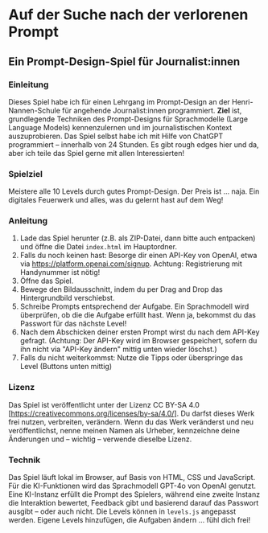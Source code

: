 # Auf der Suche nach der verlorenen Prompt 

## Ein Prompt-Design-Spiel für Journalist:innen

### Einleitung

Dieses Spiel habe ich für einen Lehrgang im Prompt-Design an der Henri-Nannen-Schule für angehende Journalist:innen programmiert. 
**Ziel** ist, grundlegende Techniken des Prompt-Designs für Sprachmodelle (Large Language Models) kennenzulernen und im journalistischen Kontext auszuprobieren.
Das Spiel selbst habe ich mit Hilfe von ChatGPT programmiert – innerhalb von 24 Stunden. Es gibt rough edges hier und da, aber ich teile das Spiel gerne mit allen Interessierten!

### Spielziel
Meistere alle 10 Levels durch gutes Prompt-Design. Der Preis ist … naja. Ein digitales Feuerwerk und alles, was du gelernt hast auf dem Weg! 

### Anleitung 
1. Lade das Spiel herunter (z.B. als ZIP-Datei, dann bitte auch entpacken) und öffne die Datei `index.html` im Hauptordner. 
2. Falls du noch keinen hast: Besorge dir einen API-Key von OpenAI, etwa via https://platform.openai.com/signup. Achtung: Registrierung mit Handynummer ist nötig!
3. Öffne das Spiel. 
4. Bewege den Bildausschnitt, indem du per Drag and Drop das Hintergrundbild verschiebst.
5. Schreibe Prompts entsprechend der Aufgabe. Ein Sprachmodell wird überprüfen, ob die die Aufgabe erfüllt hast. Wenn ja, bekommst du das Passwort für das nächste Level!
6. Nach dem Abschicken deiner ersten Prompt wirst du nach dem API-Key gefragt. (Achtung: Der API-Key wird im Browser gespeichert, sofern du ihn nicht via "API-Key ändern" mittig unten wieder löschst.)
7. Falls du nicht weiterkommst: Nutze die Tipps oder überspringe das Level (Buttons unten mittig)

### Lizenz

Das Spiel ist veröffentlicht unter der Lizenz CC BY-SA 4.0 [https://creativecommons.org/licenses/by-sa/4.0/]. 
Du darfst dieses Werk frei nutzen, verbreiten, verändern. 
Wenn du das Werk veränderst und neu veröffentlichst, nenne meinen Namen als Urheber, kennzeichne deine Änderungen und – wichtig – verwende dieselbe Lizenz.

### Technik
Das Spiel läuft lokal im Browser, auf Basis von HTML, CSS und JavaScript. Für die KI-Funktionen wird das Sprachmodell GPT-4o von OpenAI genutzt.
Eine KI-Instanz erfüllt die Prompt des Spielers, während eine zweite Instanz die Interaktion bewertet, Feedback gibt und basierend darauf das Passwort ausgibt – oder auch nicht. 
Die Levels können in `levels.js` angepasst werden. Eigene Levels hinzufügen, die Aufgaben ändern … fühl dich frei!
